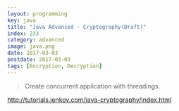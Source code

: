 ```yaml
---
layout: programming
key: java
title: "Java Advanced - Cryptography(Draft)"
index: 233
category: advanced
image: java.png
date: 2017-03-03
postdate: 2017-03-03
tags: [Encryption, Decryption]
---
```


> Create concurrent application with threadings.


http://tutorials.jenkov.com/java-cryptography/index.html
